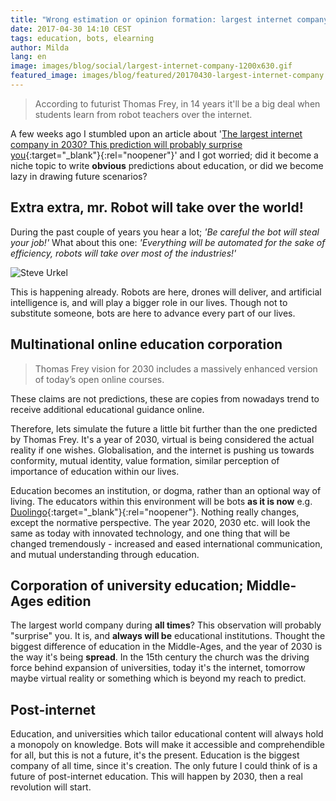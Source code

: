 ```yaml
---
title: "Wrong estimation or opinion formation: largest internet company by 2030"
date: 2017-04-30 14:10 CEST
tags: education, bots, elearning
author: Milda
lang: en
image: images/blog/social/largest-internet-company-1200x630.gif
featured_image: images/blog/featured/20170430-largest-internet-company.gif
---
```


>According to futurist Thomas Frey, in 14 years it'll be a big deal when students learn from robot teachers over the internet.

A few weeks ago I stumbled upon an article about '[The largest internet company in 2030? This prediction will probably surprise you](https://www.businessinsider.nl/futurist-predicts-online-school-largest-online-company-2016-12/?international=true&r=US){:target="_blank"}{:rel="noopener"}' and I got worried; did it become a niche topic to write **obvious** predictions about education, or did we become lazy in drawing future scenarios?

## Extra extra, mr. Robot will take over the world!

During the past couple of years you hear a lot; *'Be careful the bot will steal your job!'* What about this one: *'Everything will be automated for the sake of efficiency, robots will take over most of the industries!'*

![Steve Urkel](/images/blog/en/giphy.gif)

This is happening already. Robots are here, drones will deliver, and artificial intelligence is, and will play a bigger role in our lives. Though not to substitute someone, bots are here to advance every part of our lives.  

## Multinational  online education  corporation

> Thomas Frey vision for 2030 includes a massively enhanced version of today’s open online courses.

These claims are not predictions, these are copies from nowadays trend to receive additional educational guidance online.

Therefore, lets simulate the future a little bit further than the one predicted by Thomas Frey. It's a year of 2030, virtual is being considered the actual reality if one wishes. Globalisation, and the internet is pushing us towards conformity, mutual identity, value formation, similar perception of importance of education within our lives.

Education becomes an institution, or dogma, rather than an optional way of living. The educators within this environment will be bots **as it is now** e.g. [Duolingo](http://bots.duolingo.com){:target="_blank"}{:rel="noopener"}. Nothing really changes, except the normative perspective. The year 2020, 2030 etc. will look the same as today with innovated technology, and one thing that will be changed tremendously - increased and eased international communication, and mutual understanding through education.

## Corporation of university education; Middle-Ages edition

The largest world company during **all times**? This observation will probably "surprise" you. It is, and **always will be** educational institutions. Thought the biggest difference of education in the Middle-Ages, and the year of 2030 is the way it's being **spread**. In the 15th century the church was the driving force behind expansion of universities, today it's the internet, tomorrow maybe virtual reality or something which is beyond my reach to predict.  

## Post-internet

Education, and universities which tailor educational content will always hold a monopoly on knowledge. Bots will make it accessible and comprehendible for all, but this is not a future, it's the present. Education is the biggest company of all time, since it's creation. The only future I could think of is a future of post-internet education. This will happen by 2030, then a real revolution will start.
